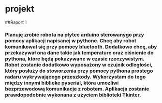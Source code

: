 # projekt
##Raport 1
### Planuję zrobić robota na płytce arduino sterowanygo przy pomocy aplikacji napisanej w pythone. Chcę aby robot komunikował się przy pomocy bluetooth. Dodatkowo chcę, aby przekazywał ona dane takie jak temperature oraz ciśnienie do pythona, które będą pokazywane w czasie rzeczywistym. Robot zostanie dodatkowo wyposażony w czujnik odległości, który posłuży do stoworzenia przy pomocy pythona prostego radaru wykrywającego przeszkody. Wykorzystam do tego między innymi biblieke pyserial, która umożliwi bezprzewodową komunikacje z robotem. Aplikacja zostanie prawdopodobnie wykonana z użyciem biblioteki Tkinter. 